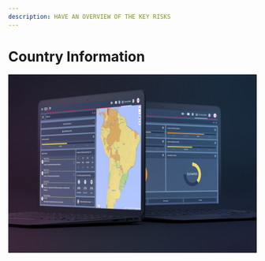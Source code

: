 ```yaml
---
description: HAVE AN OVERVIEW OF THE KEY RISKS
---
```


# Country Information

![](../.gitbook/assets/ci-cover.jpg)

